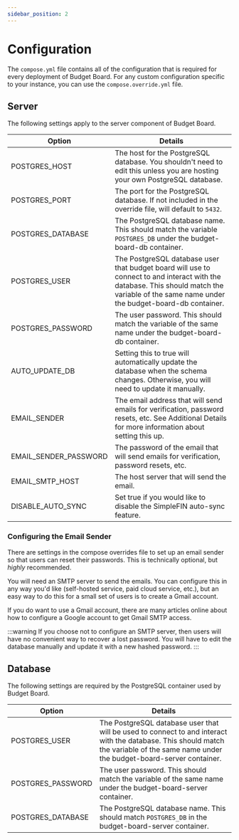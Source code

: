 ```yaml
---
sidebar_position: 2
---
```


# Configuration

The `compose.yml` file contains all of the configuration that is required for every deployment of Budget Board. For any custom configuration specific to your instance, you can use the `compose.override.yml` file.

## Server

The following settings apply to the server component of Budget Board.

| Option                | Details                                                                                                                                                                                    |
| --------------------- | ------------------------------------------------------------------------------------------------------------------------------------------------------------------------------------------ |
| POSTGRES_HOST         | The host for the PostgreSQL database. You shouldn't need to edit this unless you are hosting your own PostgreSQL database.                                                                 |
| POSTGRES_PORT         | The port for the PostgreSQL database. If not included in the override file, will default to `5432`.                                                                                        |
| POSTGRES_DATABASE     | The PostgreSQL database name. This should match the variable `POSTGRES_DB` under the budget-board-db container.                                                                            |
| POSTGRES_USER         | The PostgreSQL database user that budget board will use to connect to and interact with the database. This should match the variable of the same name under the budget-board-db container. |
| POSTGRES_PASSWORD     | The user password. This should match the variable of the same name under the budget-board-db container.                                                                                    |
| AUTO_UPDATE_DB        | Setting this to true will automatically update the database when the schema changes. Otherwise, you will need to update it manually.                                                       |
| EMAIL_SENDER          | The email address that will send emails for verification, password resets, etc. See Additional Details for more information about setting this up.                                         |
| EMAIL_SENDER_PASSWORD | The password of the email that will send emails for verification, password resets, etc.                                                                                                    |
| EMAIL_SMTP_HOST       | The host server that will send the email.                                                                                                                                                  |
| DISABLE_AUTO_SYNC     | Set true if you would like to disable the SimpleFIN auto-sync feature.                                                                                                                     |

### Configuring the Email Sender

There are settings in the compose overrides file to set up an email sender so that users can reset their passwords. This is technically optional, but _highly_ recommended.

You will need an SMTP server to send the emails. You can configure this in any way you'd like (self-hosted service, paid cloud service, etc.), but an easy way to do this for a small set of users is to create a Gmail account.

If you do want to use a Gmail account, there are many articles online about how to configure a Google account to get Gmail SMTP access.

:::warning
If you choose not to configure an SMTP server, then users will have no convenient way to recover a lost password. You will have to edit the database manually and update it with a new hashed password.
:::

## Database

The following settings are required by the PostgreSQL container used by Budget Board.

| Option            | Details                                                                                                                                                                               |
| ----------------- | ------------------------------------------------------------------------------------------------------------------------------------------------------------------------------------- |
| POSTGRES_USER     | The PostgreSQL database user that will be used to connect to and interact with the database. This should match the variable of the same name under the budget-board-server container. |
| POSTGRES_PASSWORD | The user password. This should match the variable of the same name under the budget-board-server container.                                                                           |
| POSTGRES_DATABASE | The PostgreSQL database name. This should match `POSTGRES_DB` in the budget-board-server container.                                                                                   |
